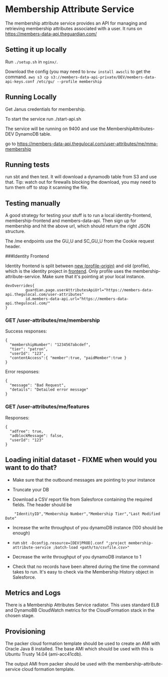 # Membership Attribute Service

The membership attribute service provides an API for managing and retrieving membership attributes associated with a user. It runs on https://members-data-api.theguardian.com/

## Setting it up locally

Run `./setup.sh` in `nginx/`.

Download the config (you may need to `brew install awscli` to get the command.
`aws s3 cp s3://members-data-api-private/DEV/members-data-api-keys.conf /etc/gu/ --profile membership`

## Running Locally

Get Janus credentials for membership.

To start the service run ./start-api.sh

The service will be running on 9400 and use the MembershipAttributes-DEV DynamoDB table.

go to https://members-data-api.thegulocal.com/user-attributes/me/mma-membership

## Running tests

run sbt and then test.  It will download a dynamodb table from S3 and use that.  Tip: watch out for firewalls blocking the download, you may need to turn them off to stop it scanning the file.

## Testing manually

A good strategy for testing your stuff is to run a local identity-frontend, membership-frontend and members-data-api.  Then sign up for membership and hit the above url, which should return the right JSON structure.

The /me endpoints use the GU_U and SC_GU_U from the Cookie request header.

###Identity Frontend

Identity frontend is split between [new (profile-origin)](https://github.com/guardian/identity-frontend) and old (profile), which is the identity project in [frontend](https://github.com/guardian/frontend). Only profile uses the membership-attribute-service. Make sure that it's pointing at your local instance.

    devOverrides{
             guardian.page.userAttributesApiUrl="https://members-data-api.thegulocal.com/user-attributes"
             id.members-data-api.url="https://members-data-api.thegulocal.com/"
    }
 
### GET /user-attributes/me/membership

Success responses:

    {
      "membershipNumber": "1234567abcdef",
      "tier": "patron",
      "userId": "123",
      "contentAccess":{ "member":true, "paidMember":true }
    }

Error responses:

    {
      "message": "Bad Request",
      "details": "Detailed error message"
    }

### GET /user-attributes/me/features
Responses:

    {
      "adfree": true,
      "adblockMessage": false,
      "userId": "123"
    }

## Loading initial dataset - FIXME when would you want to do that?

- Make sure that the outbound messages are pointing to your instance

- Truncate your DB

- Download a CSV report file from Salesforce containing the required fields. The header should be

```
    "IdentityID","Membership Number","Membership Tier","Last Modified Date"
```

- Increase the write throughput of you dynamoDB instance (100 should be enough)

- run `sbt -Dconfig.resource=[DEV|PROD].conf ";project membership-attribute-service ;batch-load <path/to/csvfile.csv>"`

- Decrease the write throughput of you dynamoDB instance to 1

- Check that no records have been altered during the time the command takes to run. It's easy to check via the Membership History object in Salesforce.

## Metrics and Logs

There is a Membership Attributes Service radiator. This uses standard ELB and DynamoBB CloudWatch metrics for the CloudFormation stack in the chosen stage.

## Provisioning

The packer cloud formation template should be used to create an AMI with Oracle Java 8 installed. The base AMI which should be used with this is Ubuntu Trusty 14.04 (ami-acc41cdb).

The output AMI from packer should be used with the membership-attribute-service cloud formation template. 
